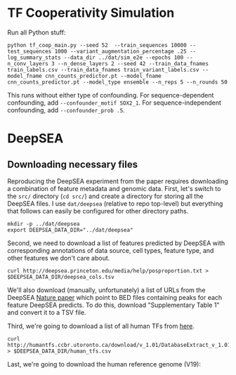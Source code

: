 # TF Cooperativity Simulation
Run all Python stuff:

    python tf_coop_main.py --seed 52  --train_sequences 10000 --test_sequences 1000 --variant_augmentation_percentage .25 --log_summary_stats --data_dir ../dat/sim_e2e --epochs 100 --n_conv_layers 3 --n_dense_layers 2 --seed 42 --train_data_fnames train_labels.csv --train_data_fnames train_variant_labels.csv --model_fname cnn_counts_predictor.pt --model_fname cnn_counts_predictor.pt --model_type ensemble --n_reps 5 --n_rounds 50

This runs without either type of confounding. For sequence-dependent confounding, add `--confounder_motif SOX2_1`. For sequence-independent confounding, add `--confounder_prob .5`.

# DeepSEA
## Downloading necessary files
Reproducing the DeepSEA experiment from the paper requires downloading a combination of feature metadata and genomic data. First, let's switch to the `src/` directory (`cd src/`) and create a directory for storing all the DeepSEA files. I use `dat/deepsea` (relative to repo top-level) but everything that follows can easily be configured for other directory paths.
```{lang=sh}
mkdir -p ../dat/deepsea
export DEEPSEA_DATA_DIR="../dat/deepsea"
```

Second, we need to download a list of features predicted by DeepSEA with corresponding annotations of data source, cell types, feature type, and other features we don't care about.
```{lang=sh}
curl http://deepsea.princeton.edu/media/help/posproportion.txt > $DEEPSEA_DATA_DIR/deepsea_cols.tsv
```
We'll also download (manually, unfortunately) a list of URLs from the DeepSEA [Nature paper](https://www.nature.com/articles/nmeth.3547#Sec11) which point to BED files containing peaks for each feature DeepSEA predicts. To do this, download "Supplementary Table 1" and convert it to a TSV file.

Third, we're going to download a list of all human TFs from [here](http://humantfs.ccbr.utoronto.ca/download.php).
```{lang=sh}
curl http://humantfs.ccbr.utoronto.ca/download/v_1.01/DatabaseExtract_v_1.01.csv > $DEEPSEA_DATA_DIR/human_tfs.csv
```

Last, we're going to download the human reference genome (V19):


